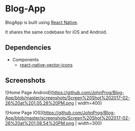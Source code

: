 # Blog-App

BlogApp is built using [React Native](https://facebook.github.io/react-native/).

It shares the same codebase for iOS and Android.

## Dependencies

  - Components
    - [react-native-vector-icons](https://github.com/oblador/react-native-vector-icons)


## Screenshots

  ![Home Page Android](https://github.com/JohnProg/Blog-App/blob/master/screenshots/Screen%20Shot%202017-02-26%20at%201.05.28%20PM.png | width=400)

  ![Home Page IOS](https://github.com/JohnProg/Blog-App/blob/master/screenshots/Screen%20Shot%202017-02-26%20at%201.08.54%20PM.png | width=300)

